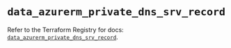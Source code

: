 # `data_azurerm_private_dns_srv_record`

Refer to the Terraform Registry for docs: [`data_azurerm_private_dns_srv_record`](https://registry.terraform.io/providers/hashicorp/azurerm/4.10.0/docs/data-sources/private_dns_srv_record).
